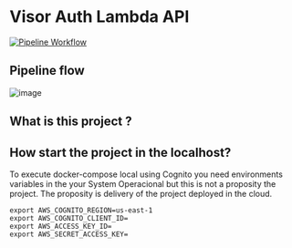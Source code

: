# Visor Auth Lambda API

[![Pipeline Workflow](https://github.com/JeffersonGibin/visor-auth-lmb-api/actions/workflows/pipeline.yml/badge.svg)](https://github.com/JeffersonGibin/visor-auth-lmb-api/actions/workflows/pipeline.yml)

## Pipeline flow

![image](https://user-images.githubusercontent.com/6215779/226135275-fd381b74-3fe4-498a-8bbe-2f0fac1aa6e7.png)


## What is this project ?

## How start the project in the localhost?

To execute docker-compose local using Cognito you need environments variables in the your System Operacional but this is not a proposity the
project. The proposity is delivery of the project deployed in the cloud.

```shell
export AWS_COGNITO_REGION=us-east-1
export AWS_COGNITO_CLIENT_ID=
export AWS_ACCESS_KEY_ID=
export AWS_SECRET_ACCESS_KEY=

```
